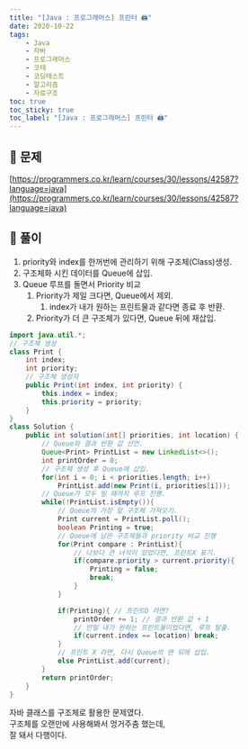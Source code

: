 ```yaml
---
title: "[Java : 프로그래머스] 프린터 🖨️"
date: 2020-10-22
tags:
    - Java
    - 자바
    - 프로그래머스
    - 코테
    - 코딩테스트
    - 알고리즘
    - 자료구조
toc: true
toc_sticky: true
toc_label: "[Java : 프로그래머스] 프린터 🖨️"
---
```

## 📝 문제
[https://programmers.co.kr/learn/courses/30/lessons/42587?language=java](https://programmers.co.kr/learn/courses/30/lessons/42587?language=java)

## 🎯 풀이

1. priority와 index를 한꺼번에 관리하기 위해 구조체(Class)생성.
2. 구조체화 시킨 데이터를 Queue에 삽입.
3. Queue 루프를 돌면서 Priority 비교
    1. Priority가 제일 크다면, Queue에서 제외.
        1. index가 내가 원하는 프린트물과 같다면 종료 후 반환.
    2. Priority가 더 큰 구조체가 있다면, Queue 뒤에 재삽입.

```java
import java.util.*;
// 구조체 생성
class Print {
    int index;
    int priority;
    // 구조체 생성자
    public Print(int index, int priority) {
        this.index = index;
        this.priority = priority;
    }
}
class Solution {
    public int solution(int[] priorities, int location) {
        // Queue와 결과 반환 값 선언.
        Queue<Print> PrintList = new LinkedList<>();
        int printOrder = 0;
        // 구조체 생성 후 Queue에 삽입.
        for(int i = 0; i < priorities.length; i++)
            PrintList.add(new Print(i, priorities[i]));
        // Queue가 모두 빌 때까지 루프 진행.
        while(!PrintList.isEmpty()){
            // Queue의 가장 앞 구조체 가져오기.
            Print current = PrintList.poll();
            boolean Printing = true;
            // Queue에 남은 구조체들과 priority 비교 진행
            for(Print compare : PrintList){
                // 나보다 큰 녀석이 있었다면, 프린트X 표기.
                if(compare.priority > current.priority){
                    Printing = false;
                    break;
                }
            }

            if(Printing){ // 프린트O 라면?
                printOrder += 1; // 결과 반환 값 + 1
                // 만일 내가 원하는 프린트물이었다면, 루프 탈출.
                if(current.index == location) break;
            }
            // 프린트 X 라면, 다시 Queue의 맨 뒤에 삽입.
            else PrintList.add(current);
        }
        return printOrder;
    }
}
```
  
자바 클래스를 구조체로 활용한 문제였다.  
구조체를 오랜만에 사용해봐서 엉거주춤 했는데,  
잘 돼서 다행이다.
